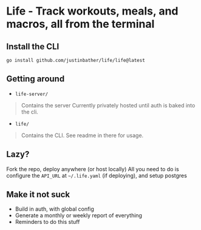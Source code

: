 # Life - Track workouts, meals, and macros, all from the terminal

## Install the CLI
`go install github.com/justinbather/life/life@latest`

## Getting around
- `life-server/`
> Contains the server
> Currently privately hosted until auth is baked into the cli.

- `life/`
> Contains the CLI.
> See readme in there for usage.

## Lazy?
Fork the repo, deploy anywhere (or host locally)
All you need to do is configure the `API_URL` at `~/.life.yaml` (if deploying), and setup postgres

## Make it not suck
- Build in auth, with global config
- Generate a monthly or weekly report of everything
- Reminders to do this stuff
